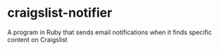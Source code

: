 craigslist-notifier
===================

A program in Ruby that sends email notifications when it finds specific content on Craigslist
